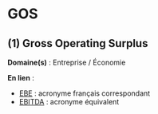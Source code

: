 # GOS

## (1) Gross Operating Surplus

**Domaine(s)** : Entreprise / Économie

**En lien** :

+ [EBE](../E/ebe.md) : acronyme français correspondant
+ [EBITDA](../E/ebitda.md) : acronyme équivalent
